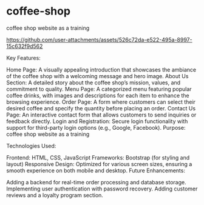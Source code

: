 # coffee-shop
coffee shop website as a training

https://github.com/user-attachments/assets/526c72da-e522-495a-8997-15c632f9d562


Key Features:

Home Page:
A visually appealing introduction that showcases the ambiance of the coffee shop with a welcoming message and hero image.
About Us Section:
A detailed story about the coffee shop’s mission, values, and commitment to quality.
Menu Page:
A categorized menu featuring popular coffee drinks, with images and descriptions for each item to enhance the browsing experience.
Order Page:
A form where customers can select their desired coffee and specify the quantity before placing an order.
Contact Us Page:
An interactive contact form that allows customers to send inquiries or feedback directly.
Login and Registration:
Secure login functionality with support for third-party login options (e.g., Google, Facebook).
Purpose:
coffee shop website as a training

Technologies Used:

Frontend: HTML, CSS, JavaScript
Frameworks: Bootstrap (for styling and layout)
Responsive Design: Optimized for various screen sizes, ensuring a smooth experience on both mobile and desktop.
Future Enhancements:

Adding a backend for real-time order processing and database storage.
Implementing user authentication with password recovery.
Adding customer reviews and a loyalty program section.
